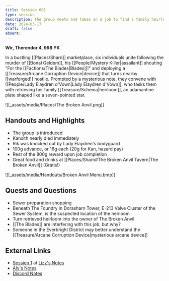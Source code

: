 ```yaml
---
title: Session 001
type: session
description: The group meets and takes on a job to find a family heirloom.
date: 2024-03-17
draft: false
absent:
---
```

**Wir, Therendor 4, 998 YK**

In a bustling [[Places/Sharn]] marketplace, six individuals unite following the murder of [[Bonal Geldem]], his [[People/Mystery Killer|assailant]] shouting "For the [[Factions/The Blades|Blades]]!" and deploying a [[Treasure/Arcane Corruption Device|device]] that turns nearby [[warforged]] hostile. Prompted by a mysterious note, they convene with [[People/Lady Elaydren d'Vown|Lady Elaydren d'Vown]], who tasks them with retrieving her family [[Treasure/Schema|heirloom]], an adamantine plate shaped like a seven-pointed star.

![[_assets/media/Places/The Broken Anvil.png]]
## Handouts and Highlights
- The group is introduced  
- Kanxith nearly died immediately  
- Rik was knocked out by Lady Elaydren's bodyguard  
- 100g advance, or 16g each (20g for Kan, hazard pay)  
- Rest of the 800g reward upon job completion  
- Great food and drinks at [[Places/Sharn#The Broken Anvil Tavern|The Broken Anvil]] (Gratis!)

![[_assets/media/Handouts/Broken Anvil Menu.bmp]]

## Quests and Questions
- Sewer preparation shopping  
- Beneath The Foundry in Dorasharn Tower, E-213 Valve Cluster of the Sewer System, is the suspected location of the heirloom  
- Turn retrieved heirloom into the owner of The Broken Anvil  
- [[The Blades]] are interfering with this job, but why?  
- Someone in the Everbright District may better understand the [[Treasure/Arcane Corruption Device|mysterious arcane device]]

## External Links
- [Session 1](https://docs.google.com/document/d/1J33aBWlHE9Q3B2MMNnUZiaMUoW-X7qpKUtETTQmvalc/edit#heading=h.sl90rdeiuqb) at [Lizz's Notes](https://docs.google.com/document/d/1J33aBWlHE9Q3B2MMNnUZiaMUoW-X7qpKUtETTQmvalc/edit)
- [Aly's Notes](https://docs.google.com/document/d/1fSQjHnHHLE2g8VXjjjo7_mex3K2nn8vOA5Q_iREG5QU/edit)
- [Discord Notes](https://discord.com/channels/283480767844057088/1208993465531105380/1218285298421862410)
